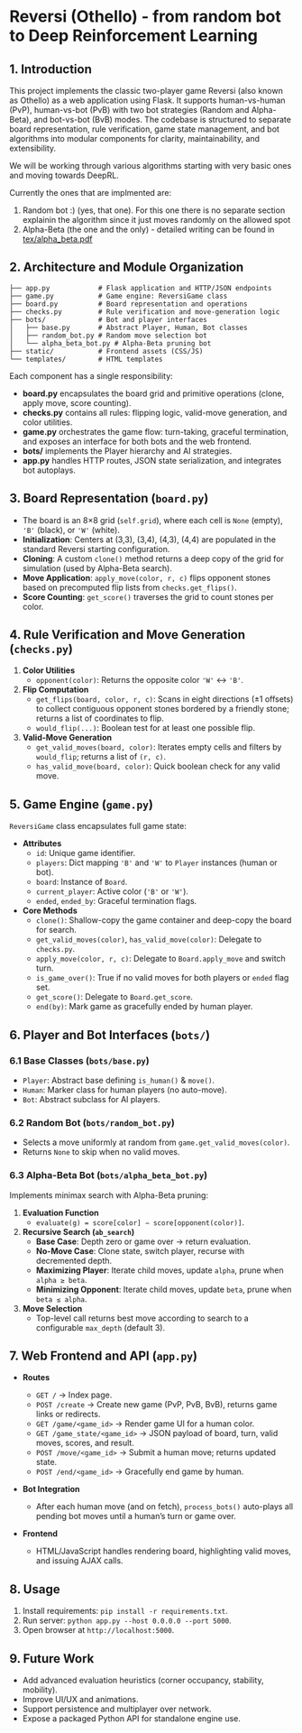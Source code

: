 # Reversi (Othello) - from random bot to Deep Reinforcement Learning

## 1. Introduction
This project implements the classic two-player game Reversi (also known as Othello) as a web application using Flask. It supports human-vs-human (PvP), human-vs-bot (PvB) with two bot strategies (Random and Alpha-Beta), and bot-vs-bot (BvB) modes. The codebase is structured to separate board representation, rule verification, game state management, and bot algorithms into modular components for clarity, maintainability, and extensibility.

We will be working through various algorithms starting with very basic ones and moving towards DeepRL.

Currently the ones that are implmented are:
1. Random bot :) (yes, that one). For this one there is no separate section explainin the algorithm since it just moves randomly on the allowed spot
1. Alpha-Beta (the one and the only) - detailed writing can be found in [tex/alpha_beta.pdf](tex/alpha_beta.pdf)

## 2. Architecture and Module Organization
```
├── app.py            # Flask application and HTTP/JSON endpoints
├── game.py           # Game engine: ReversiGame class
├── board.py          # Board representation and operations
├── checks.py         # Rule verification and move-generation logic
├── bots/             # Bot and player interfaces
│   ├── base.py       # Abstract Player, Human, Bot classes
│   ├── random_bot.py # Random move selection bot
│   └── alpha_beta_bot.py # Alpha-Beta pruning bot
├── static/           # Frontend assets (CSS/JS)
└── templates/        # HTML templates
```  
Each component has a single responsibility:
- **board.py** encapsulates the board grid and primitive operations (clone, apply move, score counting).
- **checks.py** contains all rules: flipping logic, valid-move generation, and color utilities.
- **game.py** orchestrates the game flow: turn-taking, graceful termination, and exposes an interface for both bots and the web frontend.
- **bots/** implements the Player hierarchy and AI strategies.
- **app.py** handles HTTP routes, JSON state serialization, and integrates bot autoplays.

## 3. Board Representation (`board.py`)
- The board is an 8×8 grid (`self.grid`), where each cell is `None` (empty), `'B'` (black), or `'W'` (white).
- **Initialization**: Centers at (3,3), (3,4), (4,3), (4,4) are populated in the standard Reversi starting configuration.
- **Cloning**: A custom `clone()` method returns a deep copy of the grid for simulation (used by Alpha-Beta search).
- **Move Application**: `apply_move(color, r, c)` flips opponent stones based on precomputed flip lists from `checks.get_flips()`.
- **Score Counting**: `get_score()` traverses the grid to count stones per color.

## 4. Rule Verification and Move Generation (`checks.py`)
1. **Color Utilities**
   - `opponent(color)`: Returns the opposite color `'W'` ↔ `'B'`.
2. **Flip Computation**
   - `get_flips(board, color, r, c)`: Scans in eight directions (±1 offsets) to collect contiguous opponent stones bordered by a friendly stone; returns a list of coordinates to flip.
   - `would_flip(...)`: Boolean test for at least one possible flip.
3. **Valid-Move Generation**
   - `get_valid_moves(board, color)`: Iterates empty cells and filters by `would_flip`; returns a list of `(r, c)`.
   - `has_valid_move(board, color)`: Quick boolean check for any valid move.

## 5. Game Engine (`game.py`)
`ReversiGame` class encapsulates full game state:
- **Attributes**
  - `id`: Unique game identifier.
  - `players`: Dict mapping `'B'` and `'W'` to `Player` instances (human or bot).
  - `board`: Instance of `Board`.
  - `current_player`: Active color (`'B'` or `'W'`).
  - `ended`, `ended_by`: Graceful termination flags.
- **Core Methods**
  - `clone()`: Shallow-copy the game container and deep-copy the board for search.
  - `get_valid_moves(color)`, `has_valid_move(color)`: Delegate to `checks.py`.
  - `apply_move(color, r, c)`: Delegate to `Board.apply_move` and switch turn.
  - `is_game_over()`: True if no valid moves for both players or `ended` flag set.
  - `get_score()`: Delegate to `Board.get_score`.
  - `end(by)`: Mark game as gracefully ended by human player.

## 6. Player and Bot Interfaces (`bots/`)
### 6.1 Base Classes (`bots/base.py`)
- `Player`: Abstract base defining `is_human()` & `move()`.
- `Human`: Marker class for human players (no auto-move).
- `Bot`: Abstract subclass for AI players.

### 6.2 Random Bot (`bots/random_bot.py`)
- Selects a move uniformly at random from `game.get_valid_moves(color)`.
- Returns `None` to skip when no valid moves.

### 6.3 Alpha-Beta Bot (`bots/alpha_beta_bot.py`)
Implements minimax search with Alpha-Beta pruning:
1. **Evaluation Function**
   - `evaluate(g) = score[color] − score[opponent(color)]`.
2. **Recursive Search (`ab_search`)**
   - **Base Case**: Depth zero or game over → return evaluation.
   - **No-Move Case**: Clone state, switch player, recurse with decremented depth.
   - **Maximizing Player**: Iterate child moves, update `alpha`, prune when `alpha ≥ beta`.
   - **Minimizing Opponent**: Iterate child moves, update `beta`, prune when `beta ≤ alpha`.
3. **Move Selection**
   - Top-level call returns best move according to search to a configurable `max_depth` (default 3).

## 7. Web Frontend and API (`app.py`)
- **Routes**
  - `GET /` → Index page.
  - `POST /create` → Create new game (PvP, PvB, BvB), returns game links or redirects.
  - `GET /game/<game_id>` → Render game UI for a human color.
  - `GET /game_state/<game_id>` → JSON payload of board, turn, valid moves, scores, and result.
  - `POST /move/<game_id>` → Submit a human move; returns updated state.
  - `POST /end/<game_id>` → Gracefully end game by human.

- **Bot Integration**
  - After each human move (and on fetch), `process_bots()` auto-plays all pending bot moves until a human’s turn or game over.

- **Frontend**
  - HTML/JavaScript handles rendering board, highlighting valid moves, and issuing AJAX calls.

## 8. Usage
1. Install requirements: `pip install -r requirements.txt`.
2. Run server: `python app.py --host 0.0.0.0 --port 5000`.
3. Open browser at `http://localhost:5000`.

## 9. Future Work
- Add advanced evaluation heuristics (corner occupancy, stability, mobility).
- Improve UI/UX and animations.
- Support persistence and multiplayer over network.
- Expose a packaged Python API for standalone engine use.